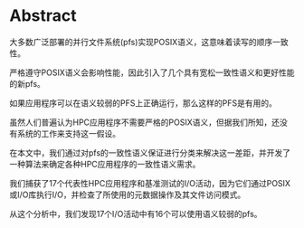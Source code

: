 # Abstract
大多数广泛部署的并行文件系统(pfs)实现POSIX语义，这意味着读写的顺序一致性。

严格遵守POSIX语义会影响性能，因此引入了几个具有宽松一致性语义和更好性能的新pfs。

如果应用程序可以在语义较弱的PFS上正确运行，那么这样的PFS是有用的。

虽然人们普遍认为HPC应用程序不需要严格的POSIX语义，但据我们所知，还没有系统的工作来支持这一假设。

在本文中，我们通过对pfs的一致性语义保证进行分类来解决这一差距，并开发了一种算法来确定各种HPC应用程序的一致性语义需求。

我们捕获了17个代表性HPC应用程序和基准测试的I/O活动，因为它们通过POSIX或I/O库执行I/O，并检查了所使用的元数据操作及其文件访问模式。

从这个分析中，我们发现17个I/O活动中有16个可以使用语义较弱的pfs。

